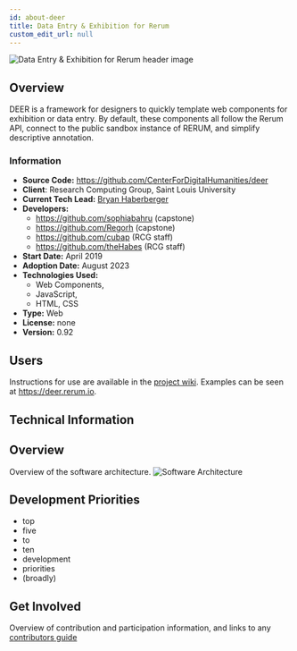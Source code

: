 ```yaml
---
id: about-deer
title: Data Entry & Exhibition for Rerum
custom_edit_url: null
---
```

<!-- A header image is optional; if used should be no greater than 200x600 -->
![Data Entry & Exhibition for Rerum header image](https://deer.rerum.io/images/deerlogo_banner.jpg)

## Overview

DEER is a framework for designers to quickly template web components for exhibition or data entry. By default, these components all follow the Rerum API, connect to the public sandbox instance of RERUM, and simplify descriptive annotation.

### Information

- **Source Code:** <https://github.com/CenterForDigitalHumanities/deer>
- **Client**: Research Computing Group, Saint Louis University
- **Current Tech Lead:** [Bryan Haberberger](https://github.com/theHabes)
- **Developers:**
  - https://github.com/sophiabahru (capstone)
  - https://github.com/Regorh (capstone)
  - https://github.com/cubap (RCG staff)
  - https://github.com/theHabes (RCG staff)
- **Start Date:** April 2019
- **Adoption Date:** August 2023
- **Technologies Used:** 
  - Web Components,
  - JavaScript,
  - HTML, CSS
- **Type:** Web
- **License:** none
- **Version:** 0.92

## Users

Instructions for use are available in the [project wiki](https://github.com/CenterForDigitalHumanities/deer/wiki/Using-DEER-in-your-project). 
Examples can be seen at https://deer.rerum.io.

## Technical Information

## Overview

Overview of the software architecture.
![Software Architecture](architecture.png)

## Development Priorities

- top
- five
- to
- ten
- development
- priorities
- (broadly)

## Get Involved

<!-- A group photo is optional; if used should be no greater than 800x800 -->
<!--![Group Photo Alt Text](group.jpg) -->

Overview of contribution and participation information, and links to any [contributors guide](https://github.com/CenterForDigitalHumanities/deer/blob/main/CONTRIBUTING.md)
